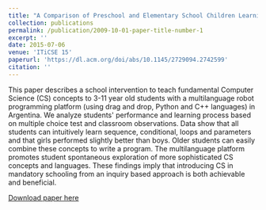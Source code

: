 ```yaml
---
title: "A Comparison of Preschool and Elementary School Children Learning Computer Science Concepts through a Multilanguage Robot Programming Platform"
collection: publications
permalink: /publication/2009-10-01-paper-title-number-1
excerpt: ''
date: 2015-07-06
venue: 'ITiCSE 15'
paperurl: 'https://dl.acm.org/doi/abs/10.1145/2729094.2742599'
citation: ''
---
```


This paper describes a school intervention to teach fundamental Computer Science (CS) concepts to 3-11 year old students with a multilanguage robot programming platform (using drag and drop, Python and C++ languages) in Argentina. We analyze students' performance and learning process based on multiple choice test and classroom observations. Data show that all students can intuitively learn sequence, conditional, loops and parameters and that girls performed slightly better than boys. Older students can easily combine these concepts to write a program. The multilanguage platform promotes student spontaneous exploration of more sophisticated CS concepts and languages. These findings imply that introducing CS in mandatory schooling from an inquiry based approach is both achievable and beneficial.

[Download paper here](https://dl.acm.org/doi/abs/10.1145/2729094.2742599)

